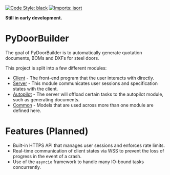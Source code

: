 [![Code Style: black](https://img.shields.io/badge/code%20style-black-000000.svg)](https://github.com/psf/black)
[![Imports: isort](https://img.shields.io/badge/imports-isort-ef8336.svg)](https://github.com/PyCQA/isort)

**Still in early development.**

# PyDoorBuilder
The goal of PyDoorBuilder is to automatically generate quotation documents, BOMs and DXFs for steel doors.

This project is split into a few different modules:

- [Client]() - The front-end program that the user interacts with directly.
- [Server]() - This module communicates user sessions and specification states with the client.
- [Autopilot]() - The server will offload certain tasks to the autopilot module, such as generating documents.
- [Common]() - Models that are used across more than one module are defined here.

# Features (Planned)

- Built-in HTTPS API that manages user sessions and enforces rate limits.
- Real-time communication of client states via WSS to prevent the loss of progress in the event of a crash.
- Use of the `asyncio` framework to handle many IO-bound tasks concurrently.